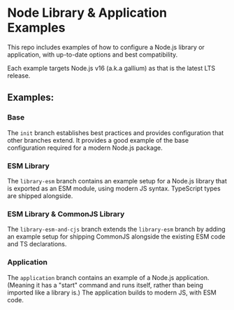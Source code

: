 # Node Library & Application Examples

This repo includes examples of how to configure a Node.js library or application, with up-to-date options and best
compatibility.

Each example targets Node.js v16 (a.k.a gallium) as that is the latest LTS release.

## Examples:

### Base

The `init` branch establishes best practices and provides configuration that other branches extend. It provides a good
example of the base configuration required for a modern Node.js package.

### ESM Library

The `library-esm` branch contains an example setup for a Node.js library that is exported as an ESM module, using modern
JS syntax. TypeScript types are shipped alongside.

### ESM Library & CommonJS Library

The `library-esm-and-cjs` branch extends the `library-esm` branch by adding an example setup for shipping CommonJS
alongside the existing ESM code and TS declarations.

### Application

The `application` branch contains an example of a Node.js application. (Meaning it has a "start" command and runs
itself, rather than being imported like a library is.) The application builds to modern JS, with ESM code.

